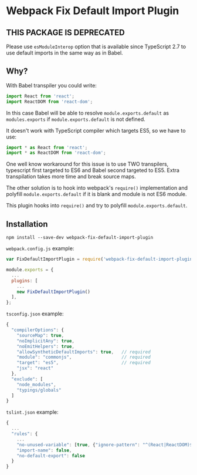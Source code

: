 # Webpack Fix Default Import Plugin #

## THIS PACKAGE IS DEPRECATED ##

Please use `esModuleInterop` option that is available since TypeScript 2.7 to use default imports in the same way as in Babel.

## Why? ##

With Babel transpiler you could write:

```javascript
import React from 'react';
import ReactDOM from 'react-dom';
```

In this case Babel will be able to resolve `module.exports.default` as
`modules.exports` if `module.exports.default` is not defined.

It doesn't work with TypeScript compiler which targets ES5, so we have to use:

```javascript
import * as React from 'react';
import * as ReactDOM from 'react-dom';
```

One well know workaround for this issue is to use TWO transpilers, typescript
first targeted to ES6 and Babel second targeted to ES5. Extra transpilation
takes more time and break source maps.

The other solution is to hook into webpack's `require()` implementation and
polyfill `module.exports.default` if it is blank and module is not ES6 module.

This plugin hooks into `require()` and try to polyfill `module.exports.default`.

## Installation ##

```shell
npm install --save-dev webpack-fix-default-import-plugin
```

`webpack.config.js` example:

```javascript
var FixDefaultImportPlugin = require('webpack-fix-default-import-plugin');

module.exports = {
  ...
  plugins: [
    ...
    new FixDefaultImportPlugin()
  ],
};
```

`tsconfig.json` example:

```javascript
{
  "compilerOptions": {
    "sourceMap": true,
    "noImplicitAny": true,
    "noEmitHelpers": true,
    "allowSyntheticDefaultImports": true,   // required
    "module": "commonjs",                   // required
    "target": "es5",                        // required
    "jsx": "react"
  },
  "exclude": [
    "node_modules",
    "typings/globals"
  ]
}
```

`tslint.json` example:

```javascript
{
  ...
  "rules": {
    ...
    "no-unused-variable": [true, {"ignore-pattern": "^(React|ReactDOM)$"}],
    "import-name": false,
    "no-default-export": false
  }
}
```
